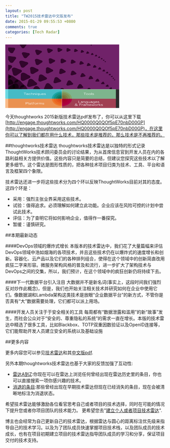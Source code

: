 ```yaml
---
layout: post
title: "TW2015技术雷达中文版发布"
date: 2015-01-29 09:55:53 +0800
comments: true
categories: [Tech Radar]
---
```

![tw技术雷达](/images/blog_img/tw-技术雷达.png)

今天thoughtworks 2015新版技术雷达pdf发布了，你可以从这里下载[http://engage.thoughtworks.com/HQ0000Q0QOf5pE70nbD00GP](http://engage.thoughtworks.com/HQ0000Q0QOf5pE70nbD00GP)，在这里你可以了解到我们都在用什么技术，那些技术是推荐的，那么技术是不再推荐的。

##thoughtworks技术雷达
thoughtworks技术雷达是以独特的形式记录ThoughtWorks技术顾问委员会的讨论结果，为从首席信息官到开发人员在内的各路利益相关方提供价值。这些内容只是简要的总结，但建议您探究这些技术以了解更多细节。这个雷达是图形性质的，把各种技术项目归类为技术、工具、平台和语言及框架四个象限。 

技术雷达还进一步将这些技术分为四个环以反映ThoughtWorks目前对其的态度。这四个环是：

* 采用：强烈主张业界采用这些技术。
* 试验：值得追求。必须理解如何建立此功能。企业应该在风险可控的计划中尝试此技术。
* 评估：为了查明它将如何影响企业，值得作一番探究。
* 暂缓：谨慎研究。

##本期最新动态

####DevOps领域的爆炸式增长
本版本的技术雷达中，我们花了大量篇幅来评估DevOps领域中浩如烟海的各项技术，并且这些技术仍在以爆炸式的速度增长和创新。容器化、云产品以及它们的各种排列组合，使得在这个领域中的创新简直改用疯狂二字来形容。微服务架构风格的普及和流行，进一步扩大了架构技术与DevOps之间的交集，所以，我们预计，在这个领域中的疯狂创新仍将持续下去。

####下一代数据平台引入注目
大数据并不是新名词(事实上，这段时间我们强烈反对炒作此概念)，但是，我们也开始关注相关技术并研究如何在企业中使用它们。像数据湖和Lambda架构这类技术是放眼“企业数据平台”的新方式，不管你是否真有“大”数据需要处理，它们都可以派上用场。

####开发人员关注于于安全相关的工具
每周都有“数据泄露和滥用”的新“故事”发生，而社会公众对于“安全的、尊重隐私的系统”的需求一直在增长。本版的技术雷达中精选了很多工具，比如Blackbox、TOTP双重因数验证以及OpenID连接等，它们能帮助开发人员建立安全的系统以及基础设施

##更多内容

更多内容您可以参见[技术雷达](http://www.thoughtworks.com/cn/radar/techniques)和其[中文版pdf](http://engage.thoughtworks.com/HQ0000Q0QOf5pE70nbD00GP).


另外本期thoughtworks技术雷达也基于大家的反馈加强了互动性:
* [雷达A到Z](http://engage.thoughtworks.com/f00pP0n05H00bD0QQQEgO07):你现在可以在雷达上浏览任何曾经出现在雷达历史里的条目，你也可以直接搜索一项你感兴趣的技术。
* [消退的条目](http://engage.thoughtworks.com/lpDQh000nb5O0E0P70Q0I0Q):那些曾经出现在早期技术雷达但现在已经消失的条目，现在会被清晰地标注为消退状态。

希望技术雷达能够激励各位看官思考自己或者项目的技术选择，同时在可能的情况下提升您或者你项目团队的技术能力。 更希望您去"[建立个人或者项目技术雷达](http://engage.thoughtworks.com/I0b0JQ50n7OiQP0Q0p0DE00)".

博主也会经常为自己更新自己的技术雷达，根据雷达与圆心的距离标注优先级来指导自己的技术学习。以及为了团队成员快速掌握项目技术栈，以及团队成员的技术成长，也有在项目初期建立项目的技术雷达指导团队成员的学习和分享，保证项目交付的技术支持。
